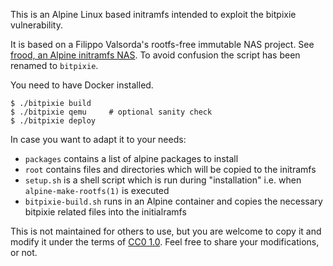 This is an Alpine Linux based initramfs intended to exploit the bitpixie vulnerability.

It is based on a Filippo Valsorda's rootfs-free immutable NAS project.
See [frood, an Alpine initramfs NAS](https://words.filippo.io/dispatches/frood/).
To avoid confusion the script has been renamed to `bitpixie`.

You need to have Docker installed.

```
$ ./bitpixie build
$ ./bitpixie qemu     # optional sanity check
$ ./bitpixie deploy
```

In case you want to adapt it to your needs:

 - `packages` contains a list of alpine packages to install
 - `root` contains files and directories which will be copied to the initramfs
 - `setup.sh` is a shell script which is run during "installation" i.e. when `alpine-make-rootfs(1)` is executed
 - `bitpixie-build.sh` runs in an Alpine container and copies the necessary bitpixie related files into the initialramfs

This is not maintained for others to use, but you are welcome to copy it and
modify it under the terms of [CC0 1.0](https://creativecommons.org/publicdomain/zero/1.0/).
Feel free to share your modifications, or not.
